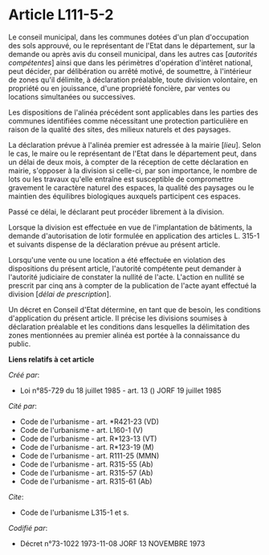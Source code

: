 # Article L111-5-2

Le conseil municipal, dans les communes dotées d'un plan d'occupation des sols approuvé, ou le représentant de l'Etat dans le
département, sur la demande ou après avis du conseil municipal, dans les autres cas [*autorités compétentes*] ainsi que dans
les périmètres d'opération d'intêret national, peut décider, par délibération ou arrêté motivé, de soumettre, à l'intérieur
de zones qu'il délimite, à déclaration préalable, toute division volontaire, en propriété ou en jouissance, d'une propriété
foncière, par ventes ou locations simultanées ou successives.

Les dispositions de l'alinéa précédent sont applicables dans les parties des communes identifiées comme nécessitant une
protection particulière en raison de la qualité des sites, des milieux naturels et des paysages.

La déclaration prévue à l'alinéa premier est adressée à la mairie [*lieu*]. Selon le cas, le maire ou le représentant de
l'Etat dans le département peut, dans un délai de deux mois, à compter de la réception de cette déclaration en mairie,
s'opposer à la division si celle-ci, par son importance, le nombre de lots ou les travaux qu'elle entraîne est susceptible de
compromettre gravement le caractère naturel des espaces, la qualité des paysages ou le maintien des équilibres biologiques
auxquels participent ces espaces.

Passé ce délai, le déclarant peut procéder librement à la division.

Lorsque la division est effectuée en vue de l'implantation de bâtiments, la demande d'autorisation de lotir formulée en
application des articles L. 315-1 et suivants dispense de la déclaration prévue au présent article.

Lorsqu'une vente ou une location a été effectuée en violation des dispositions du présent article, l'autorité compétente peut
demander à l'autorité judiciaire de constater la nullité de l'acte. L'action en nullité se prescrit par cinq ans à compter de
la publication de l'acte ayant effectué la division [*délai de prescription*].

Un décret en Conseil d'Etat détermine, en tant que de besoin, les conditions d'application du présent article. Il précise les
divisions soumises à déclaration préalable et les conditions dans lesquelles la délimitation des zones mentionnées au premier
alinéa est portée à la connaissance du public.

**Liens relatifs à cet article**

_Créé par_:

  - Loi n°85-729 du 18 juillet 1985 - art. 13 () JORF 19 juillet 1985

_Cité par_:

  - Code de l'urbanisme - art. *R421-23 (VD)
  - Code de l'urbanisme - art. L160-1 (V)
  - Code de l'urbanisme - art. R*123-13 (VT)
  - Code de l'urbanisme - art. R*123-19 (M)
  - Code de l'urbanisme - art. R111-25 (MMN)
  - Code de l'urbanisme - art. R315-55 (Ab)
  - Code de l'urbanisme - art. R315-57 (Ab)
  - Code de l'urbanisme - art. R315-61 (Ab)

_Cite_:

  - Code de l'urbanisme L315-1 et s.

_Codifié par_:

  - Décret n°73-1022 1973-11-08 JORF 13 NOVEMBRE 1973
